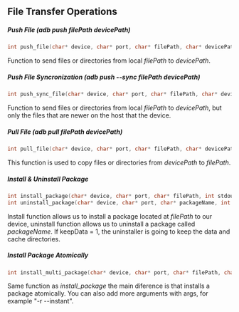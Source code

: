 ## File Transfer Operations

##### Push File (adb push filePath devicePath)

```c
int push_file(char* device, char* port, char* filePath, char* devicePath, int stdout_fd, int stderr_fd);
```

Function to send files or directories from local *filePath* to *devicePath*.

##### Push File Syncronization (adb push --sync filePath devicePath)

```c
int push_sync_file(char* device, char* port, char* filePath, char* devicePath, int stdout_fd, int stderr_fd);
```

Function to send files or directories from local *filePath* to *devicePath*, but only the files that are newer on the host that the device.

##### Pull File (adb pull filePath devicePath)

```c
int pull_file(char* device, char* port, char* filePath, char* devicePath, int stdout_fd, int stderr_fd);
```

This function is used to copy files or directories from *devicePath* to *filePath*.

##### Install & Uninstall Package

```c
int install_package(char* device, char* port, char* filePath, int stdout_fd, int stderr_fd);
int uninstall_package(char* device, char* port, char* packageName, int keepData, int stdout_fd, int stderr_fd);
```

Install function allows us to install a package located at *filePath* to our device, uninstall function allows us to uninstall a package called *packageName*. If keepData = 1, the uninstaller is going to keep the data and cache directories.

##### Install Package Atomically

```c
int install_multi_package(char* device, char* port, char* filePath, char* args, int stdout_fd, int stderr_fd);
```

Same function as *install_package* the main diference is that installs a package atomically. You can also add more arguments with args, for example "-r --instant".
